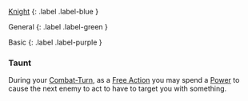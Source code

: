 
[Knight](Game/Knight)
{: .label .label-blue }

General
{: .label .label-green }

Basic
{: .label .label-purple }

### Taunt

During your [Combat-Turn](Core/Combat-Turn), as a [Free Action](Game/Core/Terminology#Free%20Action) you may spend a [Power](Game/Core/Blocks/Power) to cause the next enemy to act to have to target you with something.